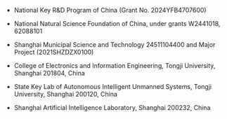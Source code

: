 
- National Key R&D Program of China (Grant No. 2024YFB4707600)

- National Natural Science Foundation of China, under grants W2441018, 62088101

- Shanghai Municipal Science and Technology 24511104400 and Major Project (2021SHZDZX0100)

-  College of Electronics and Information Engineering, Tongji University, Shanghai 201804, China

-  State Key Lab of Autonomous Intelligent Unmanned Systems, Tongji University, Shanghai 200120, China

- Shanghai Artificial Intelligence Laboratory, Shanghai 200232, China